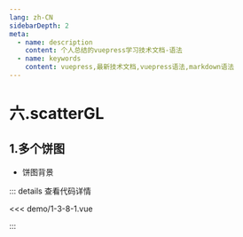 ```yaml
---
lang: zh-CN
sidebarDepth: 2
meta:
  - name: description
    content: 个人总结的vuepress学习技术文档-语法
  - name: keywords
    content: vuepress,最新技术文档,vuepress语法,markdown语法
---
```


# 六.scatterGL
## 1.多个饼图

- 饼图背景

  <Container url="https://zhoubichuan.com/resume/?type=echarts&name=1-3-8-1.vue" />

::: details 查看代码详情

<<< demo/1-3-8-1.vue

:::